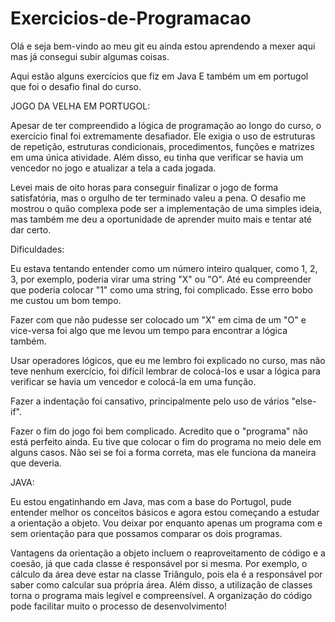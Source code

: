 # Exercicios-de-Programacao
Olá e seja bem-vindo ao meu git eu ainda estou aprendendo a mexer aqui mas já consegui subir algumas coisas.

Aqui estão alguns exercícios que fiz em Java E também um em portugol que foi o desafio final do curso.

JOGO DA VELHA EM PORTUGOL:

Apesar de ter compreendido a lógica de programação ao longo do curso, o exercício final foi extremamente desafiador. Ele exigia o uso de estruturas de repetição, estruturas condicionais, procedimentos, funções e matrizes em uma única atividade. Além disso, eu tinha que verificar se havia um vencedor no jogo e atualizar a tela a cada jogada.

Levei mais de oito horas para conseguir finalizar o jogo de forma satisfatória, mas o orgulho de ter terminado valeu a pena. O desafio me mostrou o quão complexa pode ser a implementação de uma simples ideia, mas também me deu a oportunidade de aprender muito mais e tentar até dar certo.

Dificuldades:

Eu estava tentando entender como um número inteiro qualquer, como 1, 2, 3, por exemplo, poderia virar uma string "X" ou "O". Até eu compreender que poderia colocar "1" como uma string, foi complicado. Esse erro bobo me custou um bom tempo.

Fazer com que não pudesse ser colocado um "X" em cima de um "O" e vice-versa foi algo que me levou um tempo para encontrar a lógica também.

Usar operadores lógicos, que eu me lembro foi explicado no curso, mas não teve nenhum exercício, foi difícil lembrar de colocá-los e usar a lógica para verificar se havia um vencedor e colocá-la em uma função.

Fazer a indentação foi cansativo, principalmente pelo uso de vários "else-if".

Fazer o fim do jogo foi bem complicado. Acredito que o "programa" não está perfeito ainda. Eu tive que colocar o fim do programa no meio dele em alguns casos. Não sei se foi a forma correta, mas ele funciona da maneira que deveria.

JAVA:

Eu estou engatinhando em Java, mas com a base do Portugol, pude entender melhor os conceitos básicos e agora estou começando a estudar a orientação a objeto. Vou deixar por enquanto apenas um programa com e sem orientação para que possamos comparar os dois programas.

Vantagens da orientação a objeto incluem o reaproveitamento de código e a coesão, já que cada classe é responsável por si mesma. Por exemplo, o cálculo da área deve estar na classe Triângulo, pois ela é a responsável por saber como calcular sua própria área. Além disso, a utilização de classes torna o programa mais legível e compreensível. A organização do código pode facilitar muito o processo de desenvolvimento!
